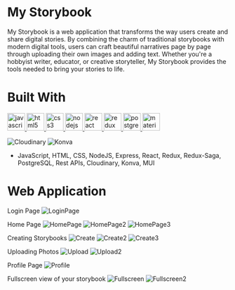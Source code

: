 # My Storybook


My Storybook is a web application that transforms the way users create and share digital stories. By combining the charm of traditional storybooks with modern digital tools, users can craft beautiful narratives page by page through uploading their own images and adding text. Whether you're a hobbyist writer, educator, or creative storyteller, My Storybook provides the tools needed to bring your stories to life.


# Built With


<p align="left">
  <!-- JavaScript -->
  <a href="https://developer.mozilla.org/en-US/docs/Web/JavaScript" target="_blank" rel="noreferrer">
    <img src="https://raw.githubusercontent.com/devicons/devicon/master/icons/javascript/javascript-original.svg" alt="javascript" width="40" height="40"/>
  </a>
  <!-- HTML -->
  <a href="https://www.w3.org/html/" target="_blank" rel="noreferrer">
    <img src="https://raw.githubusercontent.com/devicons/devicon/master/icons/html5/html5-original.svg" alt="html5" width="40" height="40"/>
  </a>
  <!-- CSS -->
  <a href="https://www.w3schools.com/css/" target="_blank" rel="noreferrer">
    <img src="https://raw.githubusercontent.com/devicons/devicon/master/icons/css3/css3-original.svg" alt="css3" width="40" height="40"/>
  </a>
  <!-- Node.js -->
  <a href="https://nodejs.org" target="_blank" rel="noreferrer">
    <img src="https://raw.githubusercontent.com/devicons/devicon/master/icons/nodejs/nodejs-original.svg" alt="nodejs" width="40" height="40"/>
  </a>
  <!-- React -->
  <a href="https://reactjs.org/" target="_blank" rel="noreferrer">
    <img src="https://raw.githubusercontent.com/devicons/devicon/master/icons/react/react-original.svg" alt="react" width="40" height="40"/>
  </a>
  <!-- Redux -->
  <a href="https://redux.js.org" target="_blank" rel="noreferrer">
    <img src="https://raw.githubusercontent.com/devicons/devicon/master/icons/redux/redux-original.svg" alt="redux" width="40" height="40"/>
  </a>
  <!-- PostgreSQL -->
  <a href="https://www.postgresql.org" target="_blank" rel="noreferrer">
    <img src="https://raw.githubusercontent.com/devicons/devicon/master/icons/postgresql/postgresql-original.svg" alt="postgresql" width="40" height="40"/>
  </a>
  <!-- Material-UI (MUI) -->
  <a href="https://mui.com/" target="_blank" rel="noreferrer">
    <img src="https://raw.githubusercontent.com/devicons/devicon/master/icons/materialui/materialui-original.svg" alt="materialui" width="40" height="40"/>
  </a>
</p>

![Cloudinary](https://img.shields.io/badge/Cloudinary-4285F4.svg?style=for-the-badge&logo=cloudinary&logoColor=white)
![Konva](https://img.shields.io/badge/Konva-0D83CD.svg?style=for-the-badge)

- JavaScript, HTML, CSS, NodeJS, Express, React, Redux, Redux-Saga, PostgreSQL, Rest APIs, Cloudinary, Konva, MUI


# Web Application


Login Page
![LoginPage](documentation/images/loginPage.png)

Home Page
![HomePage](documentation/images/homePage.png)
![HomePage2](documentation/images/homePage2.png)
![HomePage3](documentation/images/homePage3.png)

Creating Storybooks
![Create](documentation/images/create.png)
![Create2](documentation/images/create2.png)
![Create3](documentation/images/create3.png)

Uploading Photos
![Upload](documentation/images/uploadPage.png)
![Upload2](documentation/images/uploadPage2.png)

Profile Page
![Profile](documentation/images/profilePage.png)

Fullscreen view of your storybook
![Fullscreen](documentation/images/fullScreen.png)
![Fullscreen2](documentation/images/fullScreen2.png)






<!-- # Getting Started


This should be able to run in your preferred IDE. I used VS code for this project.


## Prerequisites

Before you get started, make sure you have the following software installed on your computer:

- [Node.js](https://nodejs.org/en)
- [PostgreSQL](https://www.postgresql.org)
- [Nodemon](https://nodemon.io)

![Dependecies](documentation/images/documentation/images/dependeciesScreenshot.png)

## Create Database and Table

Create a new database called `prime_app` and create a `user` table:

```SQL
CREATE TABLE "user" (
	"id" SERIAL PRIMARY KEY,
	"first_name" VARCHAR (250),
	"last_name" VARCHAR (250),
	"email" VARCHAR (250),
	"username" VARCHAR (250),
	"password" VARCHAR (250),
	"profile_photo" VARCHAR (250),
	"cover_photo" VARCHAR (250)
);

CREATE TABLE "logo" (
	"id" SERIAL PRIMARY KEY,
	"logo_img" VARCHAR (250)
);


CREATE TABLE "storybook" (
	"id" SERIAL PRIMARY KEY,
	"is_public" BOOLEAN DEFAULT FALSE,
	"user_id" INT REFERENCES "user" NOT NULL
);


CREATE TABLE "user_gallery" (
	"id" SERIAL PRIMARY KEY,
	"title" VARCHAR (250),
	"img_url" VARCHAR (250),
	"user_id" INT REFERENCES "user" NOT NULL
);


CREATE TABLE "sb_pages" (
	"id" SERIAL PRIMARY KEY,
	"text" TEXT,
	"img_x" DECIMAL(45,38),
	"img_y" DECIMAL(45,38),
	"img_width" DECIMAL(45,38),
	"img_height" DECIMAL(45,38),
	"user_gallery_id" INT REFERENCES "user_gallery",
	"storybook_id" INT REFERENCES "storybook" NOT NULL
);
```

If you would like to name your database something else, you will need to change `storybook_proto` to the name of your new database name in `server/modules/pool.js`.

## Development Setup Instructions

- Run `npm install`.
    - Be sure to take stock of `package.json` to see which dependencies you'll need to add.
- Create a `.env` file at the root of the project and paste this line into the file:

```plaintext
SERVER_SESSION_SECRET=superDuperSecret
```

While you're in your new `.env` file, take the time to replace `superDuperSecret` with some long random string like `25POUbVtx6RKVNWszd9ERB9Bb6` to keep your application secure. Here's a site that can help you: [Password Generator Plus](https://passwordsgenerator.net). If you don't do this step, create a secret with less than eight characters, or leave it as `superDuperSecret`, you will get a warning.

- Start postgres if not running already by using opening up the [Postgres.app](https://postgresapp.com), or if using [Homebrew](https://brew.sh) you can use the command `brew services start postgresql`.
- Run `npm run server` to start the server.
- Run `npm run client` to start the client.
- Navigate to `localhost:5173`.

## Debugging

To debug, you will need to run the client-side separately from the server. Start the client by running the command `npm run client`. Start the debugging server by selecting the Debug button.

![VSCode Toolbar](documentation/images/vscode-toolbar.png)

Then make sure `Launch Program` is selected from the dropdown, then click the green play arrow.

![VSCode Debug Bar](documentation/images/vscode-debug-bar.png)

## Testing Routes with Postman

To use Postman with this repo, you will need to set up requests in Postman to register a user and login a user at a minimum.

Keep in mind that once you using the login route, Postman will manage your session cookie for you just like a browser, ensuring it is sent with each subsequent request. If you delete the `localhost` cookie in Postman, it will effectively log you out.

1. Run `npm run server` to start the server.
2. Import the sample routes JSON file [v2](./PostmanPrimeSoloRoutesv2.json) by clicking `Import` in Postman. Select the file.
3. Click `Collections` and `Send` the following three calls in order:
   1. `POST /api/user/register` registers a new user, see body to change username/password.
   2. `POST /api/user/login` will login a user, see body to change username/password.
   3. `GET /api/user` will get user information, by default it's not very much.

After running the login route above, you can try any other route you've created that requires a logged in user!

## Production Build

Before pushing to Heroku, run `npm run build` in terminal. This will create a build folder that contains the code Heroku will be pointed at. You can test this build by typing `npm start`. Keep in mind that `npm start` will let you preview the production build but will **not** auto update.

- Start postgres if not running already by using opening up the [Postgres.app](https://postgresapp.com), or if using [Homebrew](https://brew.sh) you can use the command `brew services start postgresql`.
- Run `npm start`.
- Navigate to `localhost:5173`.

## Lay of the Land

There are a few videos linked below that show a walkthrough the client and sever setup to help acclimatize to the boilerplate. Please take some time to watch the videos in order to get a better understanding of what the boilerplate is like.

- [Initial Set](https://vimeo.com/453297271)
- [Server Walkthrough](https://vimeo.com/453297212)
- [Client Walkthrough](https://vimeo.com/453297124)

Directory Structure:

- `src/` contains the React application.
- `public/` contains static assets for the client-side.
- `build/` after you build the project, contains the transpiled code from `src/` and `public/` that will be viewed on the production site.
- `server/` contains the Express App.

This code is also heavily commented. We recommend reading through the comments, getting a lay of the land, and becoming comfortable with how the code works before you start making too many changes. If you're wondering where to start, consider reading through component file comments in the following order:

- src/components
  - App/App
  - Footer/Footer
  - Nav/Nav
  - LoginPage/LoginPage
  - RegisterPage/RegisterPage
  - LogOutButton/LogOutButton
  - ProtectedRoute/ProtectedRoute

## Deployment

1. Create a new Heroku project.
1. Link the Heroku project to the project GitHub Repo.
1. Create an Heroku Postgres database.
1. Connect to the Heroku Postgres database from Postico.
1. Create the necessary tables.
1. Add an environment variable for `SERVER_SESSION_SECRET` with a nice random string for security.
1. In the deploy section, select manual deploy.

## Update Documentation

Customize this ReadMe and the code comments in this project to read less like a starter repo and more like a project. Here is an example: https://gist.github.com/PurpleBooth/109311bb0361f32d87a2. -->
